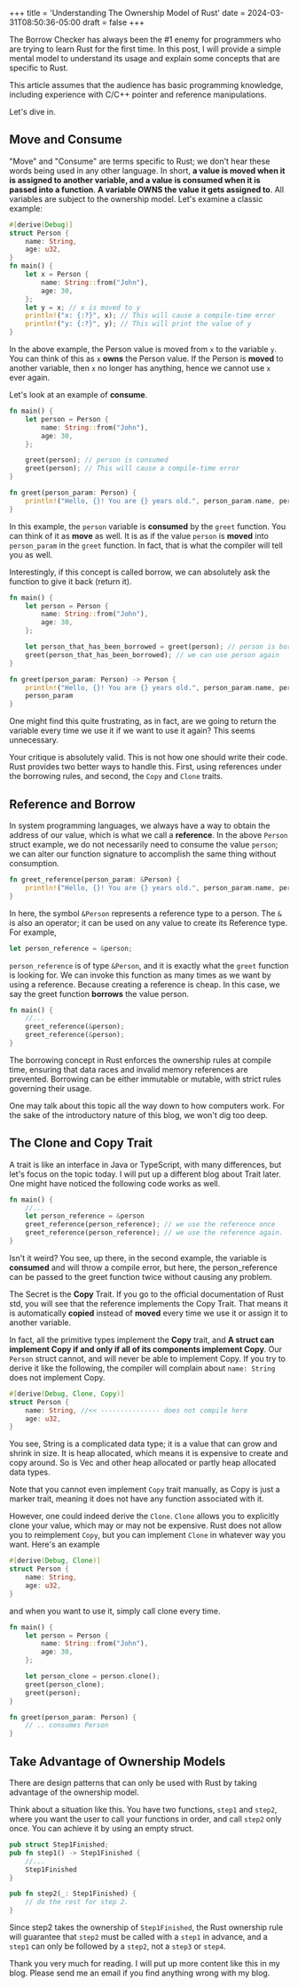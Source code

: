 +++
title = 'Understanding The Ownership Model of Rust'
date = 2024-03-31T08:50:36-05:00
draft = false
+++

The Borrow Checker has always been the #1 enemy for programmers who are trying to learn Rust for the first time. In this post, I will provide a simple mental model to understand its usage and explain some concepts that are specific to Rust.

This article assumes that the audience has basic programming knowledge, including experience with C/C++ pointer and reference manipulations.

Let's dive in.

## Move and Consume

"Move" and "Consume" are terms specific to Rust; we don't hear these words being used in any other language. In short, **a value is moved when it is assigned to another variable, and a value is consumed when it is passed into a function**. **A variable OWNS the value it gets assigned to**. All variables are subject to the ownership model. Let's examine a classic example:

```rust
#[derive(Debug)]
struct Person {
    name: String,
    age: u32,
}
fn main() {
    let x = Person {
        name: String::from("John"),
        age: 30,
    };
    let y = x; // x is moved to y
    println!("x: {:?}", x); // This will cause a compile-time error
    println!("y: {:?}", y); // This will print the value of y
}
```

In the above example, the Person value is moved from `x` to the variable `y`. You can think of this as `x` **owns** the Person value. If the Person is **moved** to another variable, then `x` no longer has anything, hence we cannot use `x` ever again.

Let's look at an example of **consume**.

```rust
fn main() {
    let person = Person {
        name: String::from("John"),
        age: 30,
    };

    greet(person); // person is consumed
    greet(person); // This will cause a compile-time error
}

fn greet(person_param: Person) {
    println!("Hello, {}! You are {} years old.", person_param.name, person_param.age);
}
```

In this example, the `person` variable is **consumed** by the `greet` function. You can think of it as **move** as well. It is as if the value `person` is **moved** into `person_param` in the `greet` function. In fact, that is what the compiler will tell you as well.

Interestingly, if this concept is called borrow, we can absolutely ask the function to give it back (return it). 

```rust
fn main() {
    let person = Person {
        name: String::from("John"),
        age: 30,
    };

    let person_that_has_been_borrowed = greet(person); // person is borrowed and returned
    greet(person_that_has_been_borrowed); // we can use person again
}

fn greet(person_param: Person) -> Person {
    println!("Hello, {}! You are {} years old.", person_param.name, person_param.age);
    person_param
}
```

One might find this quite frustrating, as in fact, are we going to return the variable every time we use it if we want to use it again? This seems unnecessary.

Your critique is absolutely valid. This is not how one should write their code. Rust provides two better ways to handle this. First, using references under the borrowing rules, and second, the `Copy` and `Clone` traits.

## Reference and Borrow
In system programming languages, we always have a way to obtain the address of our value, which is what we call a **reference**. In the above `Person` struct example, we do not necessarily need to consume the value `person`; we can alter our function signature to accomplish the same thing without consumption.

```rust
fn greet_reference(person_param: &Person) {
    println!("Hello, {}! You are {} years old.", person_param.name, person_param.age);
}
```
In here, the symbol `&Person` represents a reference type to a person. The `&` is also an operator; it can be used on any value to create its Reference type. For example,
```rust
let person_reference = &person;
```
`person_reference` is of type `&Person`, and it is exactly what the `greet` function is looking for.
We can invoke this function as many times as we want by using a reference. Because creating a reference is cheap. In this case, we say the greet function **borrows** the value person.

```rust
fn main() {
    //...
    greet_reference(&person); 
    greet_reference(&person); 
}
```
The borrowing concept in Rust enforces the ownership rules at compile time, ensuring that data races and invalid memory references are prevented. Borrowing can be either immutable or mutable, with strict rules governing their usage.

One may talk about this topic all the way down to how computers work. For the sake of the introductory nature of this blog, we won't dig too deep.

## The Clone and Copy Trait
A trait is like an interface in Java or TypeScript, with many differences, but let's focus on the topic today. I will put up a different blog about Trait later.
One might have noticed the following code works as well.
``` rust
fn main() {
    //...
    let person_reference = &person  
    greet_reference(person_reference); // we use the reference once
    greet_reference(person_reference); // we use the reference again.
}
```

Isn't it weird? You see, up there, in the second example, the variable is **consumed** and will throw a compile error, but here, the person_reference can be passed to the greet function twice without causing any problem.

The Secret is the **Copy** Trait. If you go to the official documentation of Rust std, you will see that the reference implements the Copy Trait. That means it is automatically **copied** instead of **moved** every time we use it or assign it to another variable.

In fact, all the primitive types implement the **Copy** trait, and **A struct can implement Copy if and only if all of its components implement Copy**. Our `Person` struct cannot, and will never be able to implement Copy. If you try to derive it like the following, the compiler will complain about `name: String` does not implement Copy.

```rust
#[derive(Debug, Clone, Copy)]
struct Person {
    name: String, //<< --------------- does not compile here
    age: u32,
}
```

You see, String is a complicated data type; it is a value that can grow and shrink in size. It is heap allocated, which means it is expensive to create and copy around. So is Vec and other heap allocated or partly heap allocated data types.


Note that you cannot even implement `Copy` trait manually, as Copy is just a marker trait, meaning it does not have any function associated with it.

However, one could indeed derive the `Clone`. `Clone` allows you to explicitly clone your value, which may or may not be expensive. Rust does not allow you to reimplement `Copy`, but you can implement `Clone` in whatever way you want. Here's an example
```rust
#[derive(Debug, Clone)]
struct Person {
    name: String, 
    age: u32,
}
```

and when you want to use it, simply call clone every time.

```rust
fn main() {
    let person = Person {
        name: String::from("John"),
        age: 30,
    };

    let person_clone = person.clone();
    greet(person_clone);
    greet(person);
}

fn greet(person_param: Person) {
    // .. consumes Person
}
```

## Take Advantage of Ownership Models
There are design patterns that can only be used with Rust by taking advantage of the ownership model.

Think about a situation like this. You have two functions, `step1` and `step2`, where you want the user to call your functions in order, and call `step2` only once. You can achieve it by using an empty struct.
```rust
pub struct Step1Finished;
pub fn step1() -> Step1Finished {
    //...
    Step1Finished
}

pub fn step2(_: Step1Finished) {
    // do the rest for step 2.
}
```
Since step2 takes the ownership of `Step1Finished`, the Rust ownership rule will guarantee that `step2` must be called with a `step1` in advance, and a `step1` can only be followed by a `step2`, not a `step3` or `step4`.

Thank you very much for reading. I will put up more content like this in my blog. Please send me an email if you find anything wrong with my blog.
